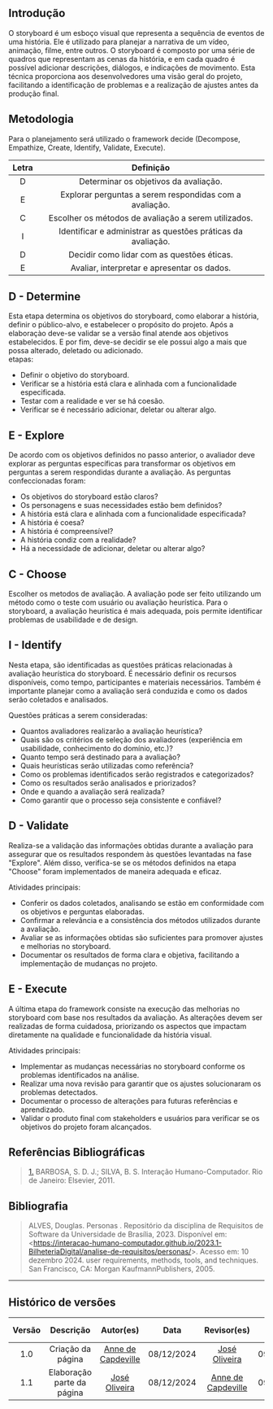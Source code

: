 ## Introdução
O storyboard é um esboço visual que representa a sequência de eventos de uma história. Ele é utilizado para planejar a narrativa de um vídeo, animação, filme, entre outros. O storyboard é composto por uma série de quadros que representam as cenas da história, e em cada quadro é possível adicionar descrições, diálogos, e indicações de movimento. Esta técnica proporciona aos desenvolvedores uma visão geral do projeto, facilitando a identificação de problemas e a realização de ajustes antes da produção final.

## Metodologia
Para o planejamento será utilizado o framework decide (Decompose, Empathize, Create, Identify, Validate, Execute).

| Letra |                          Definição                           |
| :---: | :----------------------------------------------------------: |
|   D   |            Determinar os objetivos da avaliação.             |
|   E   |   Explorar perguntas a serem respondidas com a avaliação.    |
|   C   |     Escolher os métodos de avaliação a serem utilizados.     |
|   I   | Identificar e administrar as questões práticas da avaliação. |
|   D   |          Decidir como lidar com as questões éticas.          |
|   E   |          Avaliar, interpretar e apresentar os dados.         |


## D - Determine
Esta etapa determina os objetivos do storyboard, como elaborar a história, definir o público-alvo, e estabelecer o propósito do projeto. Após a elaboraçào deve-se validar se a versão final atende aos objetivos estabelecidos. E por fim, deve-se decidir se ele possui algo a mais que possa alterado, deletado ou adicionado.
<br>
etapas:<br>
- Definir o objetivo do storyboard.<br>
- Verificar se a história está clara e alinhada com a funcionalidade especificada.<br>
- Testar com a realidade e ver se há coesão.<br>
- Verificar se é necessário adicionar, deletar ou alterar algo.<br>

## E - Explore
De acordo com os objetivos definidos no passo anterior, o avaliador deve explorar as perguntas específicas para transformar os objetivos em perguntas a serem respondidas durante a avaliação. As perguntas confeccionadas foram:<br>
- Os objetivos do storyboard estão claros?<br>
- Os personagens e suas necessidades estão bem definidos?<br>
- A história está clara e alinhada com a funcionalidade especificada?<br>
- A história é coesa?<br>
- A história é compreensível?<br>
- A história condiz com a realidade?<br>
- Há a necessidade de adicionar, deletar ou alterar algo?<br>

## C - Choose
Escolher os metodos de avaliação. A avaliação pode ser feito utilizando um método como o teste com usuário ou avaliação heurística. Para o storyboard, a avaliação heurística é mais adequada, pois permite identificar problemas de usabilidade e de design.

## I - Identify
Nesta etapa, são identificadas as questões práticas relacionadas à avaliação heurística do storyboard. É necessário definir os recursos disponíveis, como tempo, participantes e materiais necessários. Também é importante planejar como a avaliação será conduzida e como os dados serão coletados e analisados.

Questões práticas a serem consideradas:

- Quantos avaliadores realizarão a avaliação heurística?
- Quais são os critérios de seleção dos avaliadores (experiência em usabilidade, conhecimento do domínio, etc.)?
- Quanto tempo será destinado para a avaliação?
- Quais heurísticas serão utilizadas como referência?
- Como os problemas identificados serão registrados e categorizados?
- Como os resultados serão analisados e priorizados?
- Onde e quando a avaliação será realizada?
- Como garantir que o processo seja consistente e confiável?

## D - Validate
Realiza-se a validação das informações obtidas durante a avaliação para assegurar que os resultados respondem às questões levantadas na fase "Explore". Além disso, verifica-se se os métodos definidos na etapa "Choose" foram implementados de maneira adequada e eficaz.

Atividades principais:

- Conferir os dados coletados, analisando se estão em conformidade com os objetivos e perguntas elaboradas.
- Confirmar a relevância e a consistência dos métodos utilizados durante a avaliação.
- Avaliar se as informações obtidas são suficientes para promover ajustes e melhorias no storyboard.
- Documentar os resultados de forma clara e objetiva, facilitando a implementação de mudanças no projeto.

## E - Execute
A última etapa do framework consiste na execução das melhorias no storyboard com base nos resultados da avaliação. As alterações devem ser realizadas de forma cuidadosa, priorizando os aspectos que impactam diretamente na qualidade e funcionalidade da história visual.

Atividades principais:

- Implementar as mudanças necessárias no storyboard conforme os problemas identificados na análise.
- Realizar uma nova revisão para garantir que os ajustes solucionaram os problemas detectados.
- Documentar o processo de alterações para futuras referências e aprendizado.
- Validar o produto final com stakeholders e usuários para verificar se os objetivos do projeto foram alcançados.

## Referências Bibliográficas

> <a id="REF1" href="#anchor_1">1.</a> BARBOSA, S. D. J.; SILVA, B. S. Interação Humano-Computador. Rio de Janeiro: Elsevier, 2011.  


## Bibliografia

> ALVES, Douglas. Personas . Repositório da disciplina de Requisitos de Software da Universidade de Brasília, 2023. Disponível em: <<https://interacao-humano-computador.github.io/2023.1-BilheteriaDigital/analise-de-requisitos/personas/>>. Acesso em: 10 dezembro 2024.
 user requirements, methods, tools, and techniques. San Francisco, CA: Morgan KaufmannPublishers, 2005.

---

## Histórico de versões


| Versão |     Descrição      |                     Autor(es)                     |    Data    |                     Revisor(es)                     | Data de revisão |
| :----: | :----------------: | :-----------------------------------------------: | :--------: | :-------------------------------------------------: | :-------------: |
|  1.0   | Criação da página | [Anne de Capdeville](https://github.com/nanecapde) | 08/12/2024 | [José Oliveira](https://github.com/Jose1277) |  09/12/2024   |
|  1.1   | Elaboração parte da página | [José Oliveira](https://github.com/Jose1277) | 08/12/2024 | [Anne de Capdeville](https://github.com/nanecapde) |  09/12/2024   |
